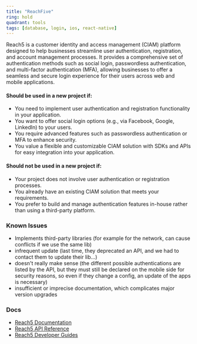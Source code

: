 ```yaml
---
title: "ReachFive"
ring: hold
quadrant: tools
tags: [database, login, ios, react-native]
---
```


Reach5 is a customer identity and access management (CIAM) platform designed to help businesses streamline user authentication, registration, and account management processes. It provides a comprehensive set of authentication methods such as social login, passwordless authentication, and multi-factor authentication (MFA), allowing businesses to offer a seamless and secure login experience for their users across web and mobile applications.

#### Should be used in a new project if:

- You need to implement user authentication and registration functionality in your application.
- You want to offer social login options (e.g., via Facebook, Google, LinkedIn) to your users.
- You require advanced features such as passwordless authentication or MFA to enhance security.
- You value a flexible and customizable CIAM solution with SDKs and APIs for easy integration into your application.

#### Should not be used in a new project if:

- Your project does not involve user authentication or registration processes.
- You already have an existing CIAM solution that meets your requirements.
- You prefer to build and manage authentication features in-house rather than using a third-party platform.

### Known Issues

- Implements third-party libraries (for example for the network, can cause conflicts if we use the same lib)
- infrequent update (last time, they deprecated an API, and we had to contact them to update their lib...)
- doesn't really make sense (the different possible authentications are listed by the API, but they must still be declared on the mobile side for security reasons, so even if they change a config, an update of the apps is necessary)
- insufficient or imprecise documentation, which complicates major version upgrades

### Docs

- [Reach5 Documentation](https://developer.reach5.co/)
- [Reach5 API Reference](https://developer.reach5.co/reference/)
- [Reach5 Developer Guides](https://developer.reach5.co/guides/)
